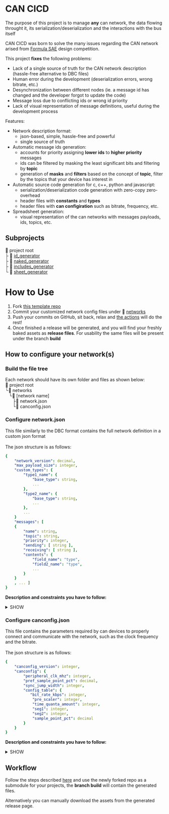 # CAN CICD
The purpose of this project is to manage **any** can network, the data flowing throught it, its serialization/deserialization
and the interactions with the bus itself

CAN CICD was born to solve the many issues regarding the CAN network arised from [Formula SAE](https://en.wikipedia.org/wiki/Formula_SAE)
design competition.

This project **fixes** the following problems:

+ Lack of a single source of truth for the CAN network description (hassle-free alternative to DBC files)
+ Human error during the development (deserialization errors, wrong bitrate, etc.)
+ Desynchronization between different nodes (ie. a message id has changed and the developer forgot to update the code)
+ Message loss due to conflicting ids or wrong id priority
+ Lack of visual representation of message definitions, useful during the development process

Features:
+ Network description format:
    + json-based, simple, hassle-free and powerful
    + single source of truth
+ Automatic message ids generation:
    + accounts for priority assigning **lower ids** to **higher priority** messages
    + ids can be filtered by masking the least significant bits and filtering by **topic**
    + generation of **masks** and **filters** based on the concept of **topic**, filter by the topics that your device has interest in
+ Automatic source code generation for c, c++, python and javascript:
    + serialization/deserialization code generation with zero-copy zero-overhead
    + header files with **constants** and **types**
    + header files with **can configiration** such as bitrate, frequency, etc.
+ Spreadsheet generation:
    + visual representation of the can networks with messages payloads, ids, topics, etc.

## Subprojects
:open_file_folder: project root\
  ├ :open_file_folder: [id_generator](id_generator)\
  ├ :open_file_folder: [naked_generator](naked_generator)\
  ├ :open_file_folder: [includes_generator](includes_generator)\
  └ :open_file_folder: [sheet_generator](sheet_generator)

# How to Use
1. Fork [this template repo](https://github.com/zabealbe/can-cicd-forkme)
2. Commit your customized network config files under **:open_file_folder:** [networks](https://github.com/zabealbe/can-cicd-forkme/tree/main/networks)
3. Push your commits on GitHub, sit back, relax and [the actions](https://github.com/zabealbe/can-cicd-forkme/tree/main/.github/workflows/) will do the rest!
4. Once finished a release will be generated, and you will find your freshly baked assets as **release files**. For usability the same files will be present under the branch **build**

## How to configure your network(s)
### Build the file tree
Each network should have its own folder and files as shown below:\
:open_file_folder: project root\
└:open_file_folder: networks\
&nbsp;&nbsp;&nbsp;└:open_file_folder: [network name]\
&nbsp;&nbsp;&nbsp;&nbsp;&nbsp;&nbsp;├:page_with_curl: network.json\
&nbsp;&nbsp;&nbsp;&nbsp;&nbsp;&nbsp;└:page_with_curl: canconfig.json

### Configure network.json
This file similarly to the DBC format contains the full network definition in a custom json format\
\
The json structure is as follows:
```yaml
{
    "network_version": decimal,
    "max_payload_size": integer,
    "custom_types": {
        "type1_name": {
            "base_type": string,
            ...
        },
        "type2_name": {
            "base_type": string,
            ...
        },
        ...
    }
    "messages": [ 
    {
        "name": string,
        "topic": string,
        "priority": integer,
        "sending": [ string ],
        "receiving": [ string ],
        "contents": {
            "field_name": "type",
            "field2_name": "type",
            ...
        }
    }
    , ... ]
}
```

**Description and constraints you have to follow:**
<details><summary>SHOW</summary>

### Fields for each custom type in "custom_types"
TODO

### Fields for each message in "messages"
Keywords used:
+ **Required**: this field must be present
+ **Required by**: indicates that the field must be present if the specified submodule is used
+ **Used by**: indicates that the field can either be present or omitted and that is used by the
  specified submodule
+ **Not required**: the field can be omitted
---
```yaml
"name": string
```
Required.

This field **must be unique** for each message, and should contain only UPPERCASE letters and "_"
___

```yaml
"topic": string
```
Required by: [id_generator](id_generator)

This field can be the same across **at most 64 messages**, meaning a topic can contain at most 64 messages.
The characters you should use are all UPPERCASE letters and "_", additionally it can't be named FIXED_IDS as it is
a reserved topic used internally.\
Messages should be subdivided in topics keeping in mind that the topic will be used by CAN devices to discriminate 
whether a message is interesting or not.
___

```yaml
"priority": int
```
Required by: [id_generator](id_generator)

This field can can be an **integer from 0 to 7**, the higher the value the more important the message.
You can have **at most 8 messages** with the same combination of **priority and topic**, if you have more you must create a new topic or assign a different priority to some of them.
___

```yaml
"sending": [string]
```
Not required.

This field indicates the sending device(s), **can be more than one**.\
The characters you should use are all UPPERCASE letters and "_".
If there is more than one sending device insert each one as a different array element.\
If there is only one sending device use an array with a single element.
___

```yaml
"receiving": [string]
```
Not required.

This field indicates the receiving device(s), **can be more than one**.\
The characters you should use are all UPPERCASE letters and "_".
If there is more than one receiving device insert each one as a different array element.\
If there is only one receiving device use an array with a single element.
___

```yaml
"description": string
```
Used by: [includes-generator](includes-generator)

This field contains a description for the message, the description will be included as a comment
in the generated files.
___

```yaml
"contents": {
    "field_name_1": "type",
    "field_name_2": "type",
    ...
}
```

Required by: [naked_generator](naked_generator)


This field describes the message's payload, can be left empty. The overall size can be **at most 8 bytes**.\
Each value contained in the payload must be indicated with its name and its type.\
The field name must satisfy this regex: `^[a-z][a-z0-9_]*$`.\
The type can be one of the following:
+ 1 byte: `bool, int8, uint8`
+ 2 bytes: `int16, uint16`
+ 4 bytes: `int32, uint32, float32`
+ 8 bytes: `int64, uint64, float64`

In addition you may also use an `enum` which has a size of 1 byte:
```yaml
"contents": {
    "field1_name": ["ITEM1", "ITEM2", ...]             // Concise syntax
    "Enum_name: field2_name": ["ITEM1", "ITEM2", ...]  // Complete syntax
}
```

The complete syntax describes the enum type name and the actual field name.
Enum name must start with an Uppercase letter and may contain lowercase letters, 
numbers and "_".
Enum type name and field name must be separated by ": ".\
In the concise version you don't need to specify the enum's name as it will be created internally
by capitalizing the field name's first letter.

`field1_name: [...]` will result in an enum called `Field1_name`.

If the same enum (same name, same items) is used multiple times within the same message or across 
different messages it will be represented with a single enum type, however items differences will 
result in an error.
</details>


### Configure canconfig.json
This file contains the parameters required by can devices to properly connect and communicate with the network,
such as the clock frequency and the bitrate.\
\
The json structure is as follows:
```yaml
{
    "canconfig_version": integer,
    "canconfig": { 
        "peripheral_clk_mhz": integer,
        "pref_sample_point_pct": decimal,
        "sync_jump_width": integer,
        "config_table": {
           "bit_rate_kbps": integer,
            "pre_scaler": integer,
            "time_quanta_amount": integer,
            "seg1": integer,
            "seg2": integer,
            "sample_point_pct": decimal     
        }    
    }
}
```

**Description and constraints you have to follow:**
<details><summary>SHOW</summary>

#TODO

</details>


## Workflow
Follow the steps described [here](#how-to-use) and use the newly forked repo as a submodule for your projects,
the **branch build** will contain the generated files.

Alternatively you can manually download the assets from the generated release page.